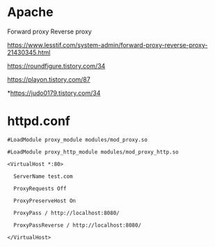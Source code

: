 # Apache
Forward proxy Reverse proxy

https://www.lesstif.com/system-admin/forward-proxy-reverse-proxy-21430345.html

https://roundfigure.tistory.com/34

https://playon.tistory.com/87

*https://judo0179.tistory.com/34

# httpd.conf
```
#LoadModule proxy_module modules/mod_proxy.so

#LoadModule proxy_http_module modules/mod_proxy_http.so
```
```
<VirtualHost *:80>

  ServerName test.com
  
  ProxyRequests Off
  
  ProxyPreserveHost On
  
  ProxyPass / http://localhost:8080/
  
  ProxyPassReverse / http://localhost:8080/
  
</VirtualHost>
```
